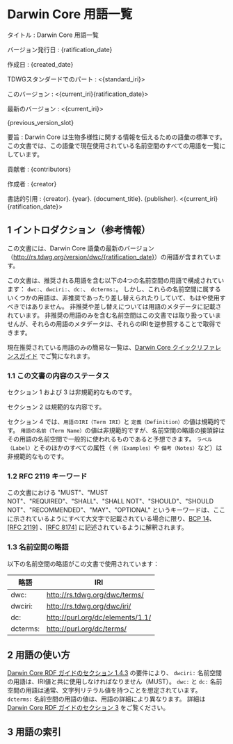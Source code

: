 # Darwin Core 用語一覧

タイトル
: Darwin Core 用語一覧

バージョン発行日
: {ratification_date}

作成日
: {created_date}

TDWGスタンダードでのパート
: <{standard_iri}>

このバージョン
: <{current_iri}{ratification_date}>

最新のバージョン
: <{current_iri}>

{previous_version_slot}

要旨
: Darwin Core は生物多様性に関する情報を伝えるための語彙の標準です。 この文書では、この語彙で現在使用されている名前空間のすべての用語を一覧にしています。

貢献者
: {contributors}

作成者
: {creator}

書誌的引用
: {creator}. {year}. {document_title}. {publisher}. <{current_iri}{ratification_date}>

## 1 イントロダクション（参考情報）

この文書には、Darwin Core 語彙の最新のバージョン（<http://rs.tdwg.org/version/dwc/{ratification_date}>）の用語が含まれています。

この文書は、推奨される用語を含む以下の4つの名前空間の用語で構成されています： `dwc:`、`dwciri:`、`dc:`、 `dcterms:`。 しかし、これらの名前空間に属するいくつかの用語は、非推奨であったり差し替えられたりしていて、もはや使用すべきではありません。 非推奨や差し替えについては用語のメタデータに記載されています。 非推奨の用語のみを含む名前空間はこの文書では取り扱っていませんが、それらの用語のメタデータは、それらのIRIを逆参照することで取得できます。

現在推奨されている用語のみの簡易な一覧は、[Darwin Core クイックリファレンスガイド](../terms/) でご覧になれます。

### 1.1 この文書の内容のステータス

セクション 1 および 3 は非規範的なものです。

セクション 2 は規範的な内容です。

セクション 4 では、`用語のIRI（Term IRI）`と `定義（Definition）`の値は規範的です。 `用語の名前（Term Name）`の値は非規範的ですが、名前空間の略語の接頭辞はその用語の名前空間で一般的に使われるものであると予想できます。  `ラベル（Label）`とそのほかのすべての属性（ `例（Examples）`や `備考（Notes）`など）は非規範的なものです。

### 1.2 RFC 2119 キーワード

この文書における "MUST"、"MUST NOT"、"REQUIRED"、"SHALL"、"SHALL NOT"、"SHOULD"、"SHOULD NOT"、"RECOMMENDED"、"MAY"、"OPTIONAL" というキーワードは、ここに示されているようにすべて大文字で記載されている場合に限り、[BCP 14](https://www.rfc-editor.org/info/bcp14)、[\[RFC 2119\]](https://datatracker.ietf.org/doc/html/rfc2119) 、[\[RFC 8174\]](https://datatracker.ietf.org/doc/html/rfc8174) に記述されているように解釈されます。

### 1.3 名前空間の略語

以下の名前空間の略語がこの文書で使用されています：

| 略語                       | IRI                                                                              |
| ------------------------ | -------------------------------------------------------------------------------- |
| dwc:     | http://rs.tdwg.org/dwc/terms/    |
| dwciri:  | http://rs.tdwg.org/dwc/iri/      |
| dc:      | http://purl.org/dc/elements/1.1/ |
| dcterms: | http://purl.org/dc/terms/                        |

## 2 用語の使い方

[Darwin Core RDF ガイドのセクション 1.4.3](../rdf/#143-use-of-darwin-core-terms-in-rdf-normative) の要件により、 `dwciri:` 名前空間の用語は、IRI値と共に使用しなければなりません（MUST）。 `dwc:` と `dc:` 名前空間の用語は通常、文字列リテラル値を持つことを想定されています。 `dcterms:` 名前空間の用語の値は、用語の詳細により異なります。 詳細は [Darwin Core RDF ガイドのセクション 3](../rdf/#3-term-reference-normative) をご覧ください。

## 3 用語の索引

